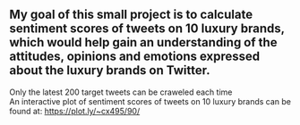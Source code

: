 ## My goal of this small project is to calculate sentiment scores of tweets on 10 luxury brands, which would help gain an understanding of the attitudes, opinions and emotions expressed about the luxury brands on Twitter.
Only the latest 200 target tweets can be craweled each time
<br>An interactive plot of sentiment scores of tweets on 10 luxury brands can be found at: https://plot.ly/~cx495/90/
